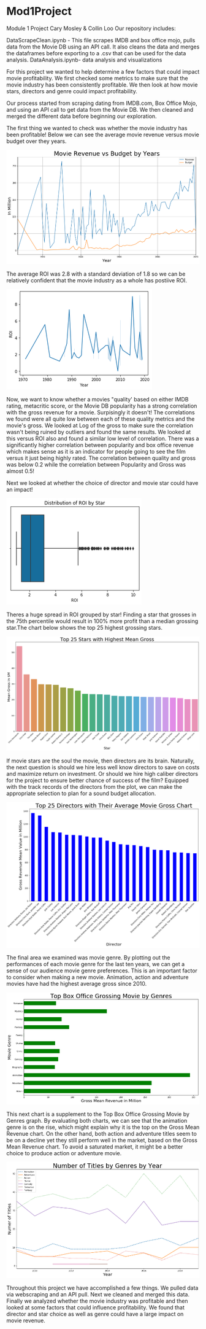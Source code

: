 # Mod1Project
Module 1 Project
Cary Mosley & Collin Loo
Our repository includes:

DataScrapeClean.ipynb - This file scrapes IMDB and box office mojo, pulls data from the Movie DB using an API call. It also cleans the data and merges the dataframes before exporting to a .csv that can be used for the data analysis.
DataAnalysis.ipynb- data analysis and visualizations

For this project we wanted to help determine a few factors that could impact movie profitability. We first checked some metrics to make sure that the movie industry has been consistently profitable. We then look at how movie stars, directors and genre could impact profitability. 

Our process started from scraping dating from IMDB.com, Box Office Mojo, and using an API call to get data from the Movie DB. We then cleaned and merged the different data before beginning our exploration.

The first thing we wanted to check was whether the movie industry has been profitable! Below we can see the average movie revenue versus movie budget over they years. 

<img src="https://github.com/CaryMosley/Mod1Project/blob/master/ProfitabilityYear.png">

The average ROI was 2.8 with a standard deviation of 1.8 so we can be relatively confident that the movie industry as a whole has postiive ROI.

<img src="https://github.com/CaryMosley/Mod1Project/blob/master/ROIoverTime.png">

Now, we want to know whether a movies "quality' based on either IMDB rating, metacritic score, or the Movie DB popularity has a strong correlation with the gross revenue for a movie. Surpisingly it doesn't! The correlations we found were all quite low between each of these quality metrics and the movie's gross. We looked at Log of the gross to make sure the correlation wasn't being ruined by outliers and found the same results. We looked at this versus ROI also and found a similar low level of correlation. There was a significantly higher correlation between popularity and box office revenue which makes sense as it is an indicator for people going to see the film versus it just being highly rated. The correlation between quality and gross was below 0.2 while the correlation between Popularity and Gross was almost 0.5!

Next we looked at whether the choice of director and movie star could have an impact!


<img src="https://github.com/CaryMosley/Mod1Project/blob/master/ROIStar.png">

Theres a huge spread in ROI grouped by star! Finding a star that grosses in the 75th percentile would result in 100% more profit than a median grossing star.The chart below shows the top 25 highest grossing stars.

<img src="https://github.com/CaryMosley/Mod1Project/blob/master/25Stars.png">

If movie stars are the soul the movie, then directors are its brain. Naturally, the next question is should we hire less well know directors to save on costs and maximize return on investment. Or should we hire high caliber directors for the project to ensure better chance of success of the film? Equipped with the track records of the directors from the plot, we can make the appropriate selection to plan for a sound budget allocation.

<img src="https://github.com/CaryMosley/Mod1Project/blob/master/25Directors.png">

The final area we examined was movie genre. By plotting out the performances of each movie genre for the last ten years, we can get a sense of our audience movie genre preferences. This is an important factor to consider when making a new movie. Animation, action and adventure movies have had the highest average gross since 2010.

<img src="https://github.com/CaryMosley/Mod1Project/blob/master/GrossGenre.png">

This next chart is a supplement to the Top Box Office Grossing Movie by Genres graph. By evaluating both charts, we can see that the animation genre is on the rise, which might explain why it is the top on the Gross Mean Revenue chart. On the other hand, both action and adventure titles seem to be on a decline yet they still perform well in the market, based on the Gross Mean Revenue chart. To avoid a saturated market, it might be a better choice to produce action or adventure movie.

<img src="https://github.com/CaryMosley/Mod1Project/blob/master/GenreYear.png">

Throughout this project we have accomplished a few things. We pulled data via webscraping and an API pull. Next we cleaned and merged this data. Finally we analyzed whether the movie industry was profitable and then looked at some factors that could influence profitability. We found that director and star choice as well as genre could have a large impact on movie revenue.
